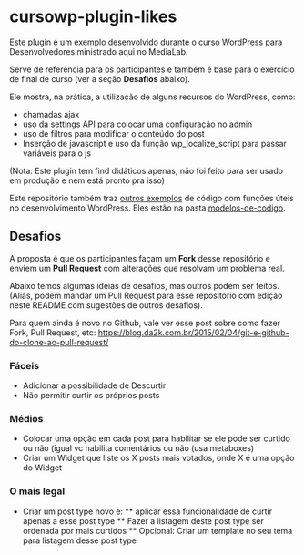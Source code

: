 # cursowp-plugin-likes

Este plugin é um exemplo desenvolvido durante o curso WordPress para Desenvolvedores ministrado aqui no MediaLab.

Serve de referência para os participantes e também é base para o exercício de final de curso (ver a seção **Desafios** abaixo).

Ele mostra, na prática, a utilização de alguns recursos do WordPress, como:

* chamadas ajax
* uso da settings API para colocar uma configuração no admin
* uso de filtros para modificar o conteúdo do post
* Inserção de javascript e uso da função wp_localize_script para passar variáveis para o js

(Nota: Este plugin tem find didáticos apenas, não foi feito para ser usado em produção e nem está pronto pra isso)

Este repositório também traz [outros exemplos](modelos-de-codigo) de código com funções úteis no desenvolvimento WordPress. Eles estão na pasta [modelos-de-codigo](modelos-de-codigo).

## Desafios

A proposta é que os participantes façam um **Fork** desse repositório e enviem um **Pull Request** com alterações que resolvam um problema real.

Abaixo temos algumas ideias de desafios, mas outros podem ser feitos. (Aliás, podem mandar um Pull Request para esse repositório com edição neste README com sugestões de outros desafios).

Para quem ainda é novo no Github, vale ver esse post sobre como fazer Fork, Pull Request, etc: https://blog.da2k.com.br/2015/02/04/git-e-github-do-clone-ao-pull-request/


### Fáceis

* Adicionar a possibilidade de Descurtir
* Não permitir curtir os próprios posts

### Médios

* Colocar uma opção em cada post para habilitar se ele pode ser curtido ou não (igual vc habilita comentários ou não (usa metaboxes)
* Criar um Widget que liste os X posts mais votados, onde X é uma opção do Widget

### O mais legal

* Criar um post type novo e:
** aplicar essa funcionalidade de curtir apenas a esse post type
** Fazer a listagem deste post type ser ordenada por mais curtidos
** Opcional: Criar um template no seu tema para listagem desse post type
